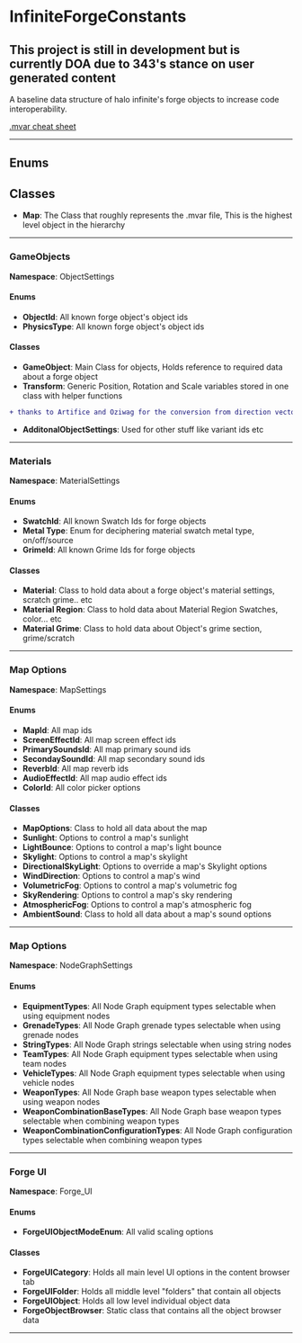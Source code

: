 # InfiniteForgeConstants

## This project is still in development but is currently DOA due to 343's stance on user generated content

A baseline data structure of halo infinite's forge objects to increase code interoperability.

[.mvar cheat sheet](https://gist.github.com/joshf67/7cc15f31e54db7466671d84e4f9b1630)

---

## Enums

## Classes
- **Map**: The Class that roughly represents the .mvar file, This is the highest level object in the hierarchy

---

### GameObjects
**Namespace**: ObjectSettings
#### Enums

- **ObjectId**:  All known forge object's object ids
- **PhysicsType**:  All known forge object's object ids
 
#### Classes
- **GameObject**: Main Class for objects, Holds reference to required data about a forge object
- **Transform**: Generic Position, Rotation and Scale variables stored in one class with helper functions
```diff
+ thanks to Artifice and Oziwag for the conversion from direction vectors to euler angles
```
- **AdditonalObjectSettings**: Used for other stuff like variant ids etc

---

### Materials
**Namespace**: MaterialSettings

#### Enums
- **SwatchId**: All known Swatch Ids for forge objects
- **Metal Type**: Enum for deciphering material swatch metal type, on/off/source
- **GrimeId**: All known Grime Ids for forge objects

#### Classes
- **Material**: Class to hold data about a forge object's material settings, scratch grime.. etc
- **Material Region**: Class to hold data about Material Region Swatches, color... etc
- **Material Grime**: Class to hold data about Object's grime section, grime/scratch

---

### Map Options
**Namespace**: MapSettings

#### Enums

- **MapId**: All map ids
- **ScreenEffectId**: All map screen effect ids
- **PrimarySoundsId**: All map primary sound ids
- **SecondaySoundId**: All map secondary sound ids
- **ReverbId**: All map reverb ids
- **AudioEffectId**: All map audio effect ids
- **ColorId**: All color picker options

#### Classes

- **MapOptions**: Class to hold all data about the map
- **Sunlight**: Options to control a map's sunlight
- **LightBounce**: Options to control a map's light bounce
- **Skylight**: Options to control a map's skylight
- **DirectionalSkyLight**: Options to override a map's Skylight options
- **WindDirection**: Options to control a map's wind
- **VolumetricFog**: Options to control a map's volumetric fog
- **SkyRendering**: Options to control a map's sky rendering
- **AtmosphericFog**: Options to control a map's atmospheric fog
- **AmbientSound**: Class to hold all data about a map's sound options


---


### Map Options
**Namespace**: NodeGraphSettings

#### Enums

- **EquipmentTypes**: All Node Graph equipment types selectable when using equipment nodes
- **GrenadeTypes**: All Node Graph grenade types selectable when using grenade nodes
- **StringTypes**: All Node Graph strings selectable when using string nodes
- **TeamTypes**: All Node Graph equipment types selectable when using team nodes
- **VehicleTypes**: All Node Graph equipment types selectable when using vehicle nodes
- **WeaponTypes**: All Node Graph base weapon types selectable when using weapon nodes
- **WeaponCombinationBaseTypes**: All Node Graph base weapon types selectable when combining weapon types
- **WeaponCombinationConfigurationTypes**: All Node Graph configuration types selectable when combining weapon types


---

### Forge UI
**Namespace**: Forge_UI

#### Enums

- **ForgeUIObjectModeEnum**: All valid scaling options 

#### Classes

- **ForgeUICategory**: Holds all main level UI options in the content browser tab
- **ForgeUIFolder**: Holds all middle level "folders" that contain all objects
- **ForgeUIObject**: Holds all low level individual object data
- **ForgeObjectBrowser**: Static class that contains all the object browser data


---
